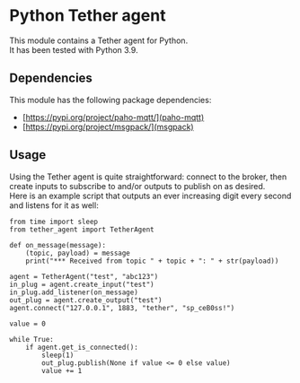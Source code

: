 # Python Tether agent

This module contains a Tether agent for Python.  
It has been tested with Python 3.9.

## Dependencies

This module has the following package dependencies:

- [https://pypi.org/project/paho-mqtt/](paho-mqtt)
- [https://pypi.org/project/msgpack/](msgpack)

## Usage

Using the Tether agent is quite straightforward: connect to the broker, then create inputs to subscribe to and/or outputs to publish on as desired.  
Here is an example script that outputs an ever increasing digit every second and listens for it as well:

```
from time import sleep
from tether_agent import TetherAgent

def on_message(message):
    (topic, payload) = message
    print("*** Received from topic " + topic + ": " + str(payload))

agent = TetherAgent("test", "abc123")
in_plug = agent.create_input("test")
in_plug.add_listener(on_message)
out_plug = agent.create_output("test")
agent.connect("127.0.0.1", 1883, "tether", "sp_ceB0ss!")

value = 0

while True:
    if agent.get_is_connected():
        sleep(1)
        out_plug.publish(None if value <= 0 else value)
        value += 1
```
